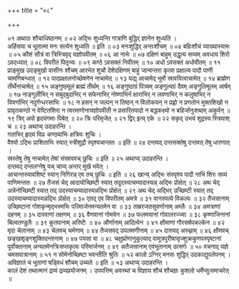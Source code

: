 +++
title = "०८"

+++

०१  अथातः शौचाधिष्ठानम् ॥
०२  अद्भिः शुध्यन्ति गात्राणि बुद्धिर् ज्ञानेन शुध्यति ।  <br>अहिंसया च भूतात्मा मनः सत्येन शुध्यति ॥ इति ॥
०३  मनःशुद्धिर् अन्तःशौचम् ॥
०४  बहिःशौचं व्याख्यास्यामः ॥
०५  कौशं सौत्रं वा त्रिस्त्रिवृद् यज्ञोपवीतम् ॥
०६  आ नाभेः ॥
०७  दक्षिणं बाहुम् उद्धृत्य सव्यम् अवधाय शिरो ऽवदध्यात् ॥
०८  विपरीतं पितृभ्यः ॥
०९  कण्ठे ऽवसक्तं निवीतम् ॥
१०  अधो ऽवसक्तं अधोवीतम् ॥
११  प्राङ्मुख उदङ्मुखो वासीनः शौचम् आरभेत शुचौ देशेदक्षिणम् बाहुं जान्वन्तरा कृत्वा प्रक्षाल्य पादौ पाणी चामणिबन्धात् ॥
१२  पादप्रक्षालनोच्छेषणेन नाचामेत् ॥
१३  यद्य् आचामेद् भूमौ स्रावयित्वाचामेत् ॥
१४  ब्राह्मेण तीर्थेनाचामेत् ॥
१५  अङ्गुष्ठमूलं ब्राह्मं तीर्थम् ॥
१६  अङ्गुष्ठाग्रं पित्र्यम् अङ्गुल्यग्रं दैवम् अङ्गुलिमूलम् आर्षम् ॥
१७  नाङ्गुलीभिर् न सबुद्बुदाभिर् न सफेनाभिर् नोष्णाभिर्न क्षाराभिर् न लवणाभिर् न कलुषाभिर् न विवर्णाभिर् नदुर्गन्धरसाभिः ॥
१८  न हसन् न जल्पन् न तिष्ठन् न विलोकयन् न प्रह्वो न प्रणतोन मुक्तशिखो न प्रावृतकण्ठो न वेष्टितशिरा न त्वरमाणोनायज्ञोपवीती न प्रसारितपादो न बद्धकक्ष्यो न बहिर्जानुःशब्दम् अकुर्वन् ॥
१९  त्रिर् अपो हृदयंगमाः पिबेत् ॥
२०  त्रिः परिमृजेत् ॥
२१  द्विर् इत्य् एके ॥
२२  सकृद् उभयं शूद्रस्य स्त्रियाश् च ॥
२३  अथाप्य् उदाहरन्ति ।  <br>गताभिर् हृदयं विप्रः कण्ठ्याभिः क्षत्रियः शुचिः ।  <br>वैश्यो ऽद्भिः प्राशिताभिः स्यात् स्त्रीशूद्रौ स्पृश्यचान्ततः ॥ इति ॥
२४  दन्तवद् दन्तसक्तेषु दन्तवत् तेषु धारणात् ।  <br>स्रस्तेषु तेषु नाचामेत् तेषां संस्राववच् छुचिः ॥ इति ॥
२५  अथाप्य् उदाहरन्ति ।  <br>दन्तवद् दन्तलग्नेषु यच् चाप्य् अन्तर् मुखे भवेत् ।  <br>आचान्तस्यावशिष्टं स्यान् निगिरन्न् एव तच् छुचिः ॥ इति ॥
२६  खान्य् अद्भिः संस्पृश्य पादौ नाभिं शिरः सव्यं पाणिमन्ततः ॥
२७  तैजसं चेद् आदायोच्छिष्टी स्यात् तदुदस्याचम्यादास्यन्न् अद्भिः प्रोक्षेत् ॥
२८  अथ चेद् अन्नेनोच्छिष्टी स्यात् तद् उदस्याचम्यादास्यन्नद्भिः प्रोक्षेत् ॥
२९  अथ चेद् अद्भिर् उच्छिष्टी स्यात् तद् उदस्याचम्यादास्यन्नद्भिः प्रोक्षेत् ॥
३०  एतद् एव विपरीतम् अमत्रे ॥
३१  वानस्पत्ये विकल्पः ॥
३२  तैजसानाम् उच्छिष्टानां गोशकृन्मृद्भस्मभिः परिमार्जनमन्यतमेन वा ॥
३३  ताम्ररजतसुवर्णानाम् अम्लैः ॥
३४  अमत्राणां दहनम् ॥
३५  दारवाणां तक्षणम् ॥
३६  वैणवानां गोमयेन ॥
३७  फलमयानां गोवालरज्ज्वा ॥
३८  कृष्णाजिनानां बिल्वतण्डुलैः ॥
३९  कुतपानाम् अरिष्टैः ॥
४०  और्णानाम् आदित्येन ॥
४१  क्षौमाणां गौरसर्षपकल्केन ॥
४२  मृदा चेलानाम् ॥
४३  चेलवच् चर्मणाम् ॥
४४  तैजसवद् उपलमणीनाम् ॥
४५  दारुवद् अस्थ्नाम् ॥
४६  क्षौमवच् छङ्खशृङ्गशुक्तिदन्तानाम् ॥
४७  पयसा वा ॥
४८  चक्षुर्घ्राणानुकूल्याद् वामूत्रपुरीषासृज्शुक्रकुणपस्पृष्टानां पूर्वोक्तानाम् अन्यतमेनत्रिःसप्तकृत्वः परिमार्जनम् ॥
४९  अतैजसानाम् एवंभूतानाम् उत्सर्गः ॥
५०  वचनाद् यज्ञे चमसपात्रानाम् ॥
५१  न सोमेनोच्छिष्टा भवन्तीति श्रुतिः ॥
५२  कालो ऽग्निर् मनसः शुद्धिर् उदकाद्युपलेपनम् ।  <br>अविज्ञातं च भूताणां षड्विधं शौचम् उच्यते ॥ इति ॥
५३  अथाप्य् उदाहरन्ति ।  <br>कालं देशं तथात्मानं द्रव्यं द्रव्यप्रयोजनम् । उपपत्तिम् अवस्थां च विज्ञाय शौचं शौचज्ञः कुशलो धर्मेप्सुःसमाचरेत् ॥
